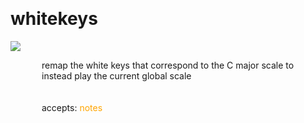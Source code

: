 
<a name=whitekeys></a><br>
# <b>whitekeys</b>
<img src="../images/whitekeys.png"><br>
<div style="display:inline-block;margin-left:50px;">
remap the white keys that correspond to the C major scale to instead play the current global scale<br/><br/>
<br>accepts: <font color=orange>notes</font> <br></div>
